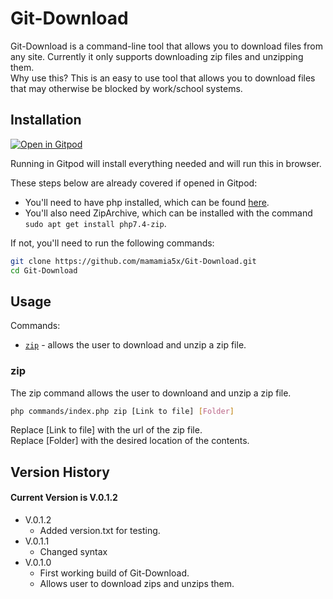 # Git-Download
Git-Download is a command-line tool that allows you to download files from any site. Currently it only supports downloading zip files and unzipping them.  
Why use this? This is an easy to use tool that allows you to download files that may otherwise be blocked by work/school systems.
## Installation
[![Open in Gitpod](https://gitpod.io/button/open-in-gitpod.svg)](https://gitpod.io/#https://github.com/mamamia5x/Git-Download)

Running in Gitpod will install everything needed and will run this in browser.

These steps below are already covered if opened in Gitpod:
*   You'll need to have php installed, which can be found [here](https://www.php.net/downloads.php).
*   You'll also need ZipArchive, which can be installed with the command `sudo apt get install php7.4-zip`.

If not, you'll need to run the following commands: 
```bash
git clone https://github.com/mamamia5x/Git-Download.git
cd Git-Download
```
## Usage
Commands: 
* [`zip`](#zip) - allows the user to download and unzip a zip file.

### zip
The zip command allows the user to downloand and unzip a zip file.
```bash
php commands/index.php zip [Link to file] [Folder]
```
Replace [Link to file] with the url of the zip file.  
Replace [Folder] with the desired location of the contents.

## Version History
#### Current Version is V.0.1.2
* V.0.1.2
    * Added version.txt for testing.
* V.0.1.1
    * Changed syntax
* V.0.1.0
    * First working build of Git-Download.
    * Allows user to download zips and unzips them.